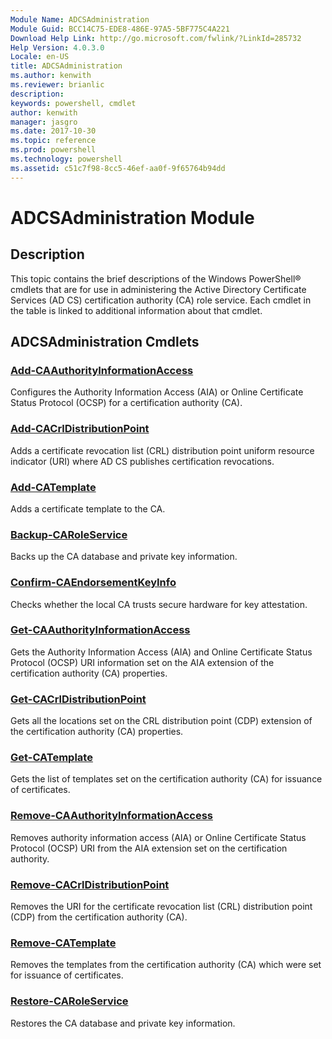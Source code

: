 ```yaml
---
Module Name: ADCSAdministration
Module Guid: BCC14C75-EDE8-486E-97A5-5BF775C4A221
Download Help Link: http://go.microsoft.com/fwlink/?LinkId=285732
Help Version: 4.0.3.0
Locale: en-US
title: ADCSAdministration
ms.author: kenwith
ms.reviewer: brianlic
description: 
keywords: powershell, cmdlet
author: kenwith
manager: jasgro
ms.date: 2017-10-30
ms.topic: reference
ms.prod: powershell
ms.technology: powershell
ms.assetid: c51c7f98-8cc5-46ef-aa0f-9f65764b94dd
---
```


# ADCSAdministration Module
## Description
This topic contains the brief descriptions of the Windows PowerShell® cmdlets that are for use in administering the Active Directory Certificate Services (AD CS) certification authority (CA) role service. Each cmdlet in the table is linked to additional information about that cmdlet.

## ADCSAdministration Cmdlets
### [Add-CAAuthorityInformationAccess](./Add-CAAuthorityInformationAccess.md)
Configures the Authority Information Access (AIA) or Online Certificate Status Protocol (OCSP) for a certification authority (CA).

### [Add-CACrlDistributionPoint](./Add-CACrlDistributionPoint.md)
Adds a certificate revocation list (CRL) distribution point uniform resource indicator (URI) where AD CS publishes certification revocations.

### [Add-CATemplate](./Add-CATemplate.md)
Adds a certificate template to the CA.

### [Backup-CARoleService](./Backup-CARoleService.md)
Backs up the CA database and private key information.

### [Confirm-CAEndorsementKeyInfo](./Confirm-CAEndorsementKeyInfo.md)
Checks whether the local CA trusts secure hardware for key attestation.

### [Get-CAAuthorityInformationAccess](./Get-CAAuthorityInformationAccess.md)
Gets the Authority Information Access (AIA) and Online Certificate Status Protocol (OCSP) URI information set on the AIA extension of the certification authority (CA) properties.

### [Get-CACrlDistributionPoint](./Get-CACrlDistributionPoint.md)
Gets all the locations set on the CRL distribution point (CDP) extension of the certification authority (CA) properties.

### [Get-CATemplate](./Get-CATemplate.md)
Gets the list of templates set on the certification authority (CA) for issuance of certificates.

### [Remove-CAAuthorityInformationAccess](./Remove-CAAuthorityInformationAccess.md)
Removes authority information access (AIA) or Online Certificate Status Protocol (OCSP) URI from the AIA extension set on the certification authority.

### [Remove-CACrlDistributionPoint](./Remove-CACrlDistributionPoint.md)
Removes the URI for the certificate revocation list (CRL) distribution point (CDP) from the certification authority (CA).

### [Remove-CATemplate](./Remove-CATemplate.md)
Removes the templates from the certification authority (CA) which were set for issuance of certificates.

### [Restore-CARoleService](./Restore-CARoleService.md)
Restores the CA database and private key information.

